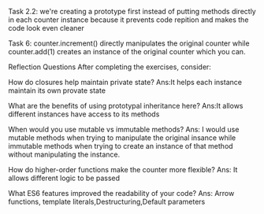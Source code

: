 Task 2.2:
 we're creating a prototype first instead of putting methods directly in each counter instance because it prevents code repition and makes the code look even cleaner 

 Task 6:
 counter.increment() directly manipulates the original counter while counter.add(1) creates an instance of the original counter which you can.


 Reflection Questions
After completing the exercises, consider:

How do closures help maintain private state?
Ans:It helps each instance maintain its own provate state

What are the benefits of using prototypal inheritance here?
Ans:It allows different instances have access to its methods

When would you use mutable vs immutable methods?
Ans: I would use mutable methods when trying to manipulate the original insance while immutable methods when trying to create an instance of that method without manipulating the instance.

How do higher-order functions make the counter more flexible?
Ans: It allows different logic to be passed 

What ES6 features improved the readability of your code?
Ans: Arrow functions, template literals,Destructuring,Default parameters